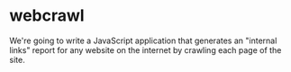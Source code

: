# webcrawl
We're going to write a JavaScript application that generates an "internal links" report for any website on the internet by crawling each page of the site.
